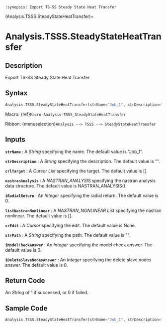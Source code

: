 ```{module} Analysis.TSSS.SteadyStateHeatTransfer()
:synopsis: Export TS-SS Steady State Heat Transfer
```

(Analysis.TSSS.SteadyStateHeatTransfer)=

# Analysis.TSSS.SteadyStateHeatTransfer

## Description

Export TS-SS Steady State Heat Transfer

## Syntax

```python
Analysis.TSSS.SteadyStateHeatTransfer(strName="Job_1", strDescription="", crlTarget=[], nastranAnalysis=NASTRAN_ANALYSIS(), iRadialReturn=0, listNastranNonlinear=[], crEdit=None, strPath="", iModelCheckAnswer=0, iDeleteSlaveNodesAnswer=0)
```

Macro: {ref}`Macro-Analysis-TSSS_SteadyStateHeatTransfer`

Ribbon: {menuselection}`Analysis --> TSSS --> SteadyStateHeatTransfer`

## Inputs

**`strName`**
: A _String_ specifying the name. The default value is "Job_1".

**`strDescription`**
: A _String_ specifying the description. The default value is "".

**`crlTarget`**
: A _Cursor List_ specifying the target. The default value is [].

**`nastranAnalysis`**
: A _NASTRAN_ANALYSIS_ specifying the nastran analysis data structure. The default value is NASTRAN_ANALYSIS().

**`iRadialReturn`**
: An _Integer_ specifying the radial return. The default value is 0.

**`listNastranNonlinear`**
: A _NASTRAN_NONLINEAR List_ specifying the nastran nonlinear. The default value is [].

**`crEdit`**
: A _Cursor_ specifying the edit. The default value is None.

**`strPath`**
: A _String_ specifying the path. The default value is "".

**`iModelCheckAnswer`**
: An _Integer_ specifying the model check answer. The default value is 0.

**`iDeleteSlaveNodesAnswer`**
: An _Integer_ specifying the delete slave nodes answer. The default value is 0.

## Return Code

An _String_ of 1 if successed, or 0 if failed.

## Sample Code

```python
Analysis.TSSS.SteadyStateHeatTransfer(strName="Job_1", strDescription="", crlTarget=[], nastranAnalysis=NASTRAN_ANALYSIS(), iRadialReturn=0, listNastranNonlinear=[], crEdit=None, strPath="", iModelCheckAnswer=0, iDeleteSlaveNodesAnswer=0)
```
